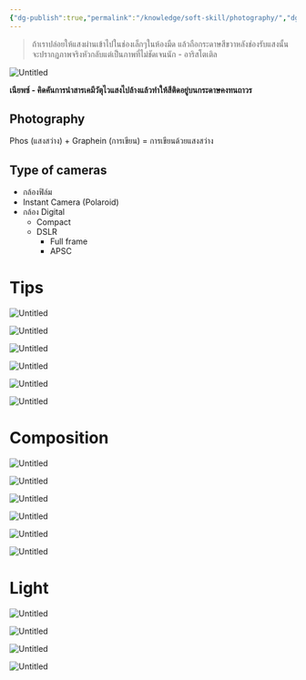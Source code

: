 ```yaml
---
{"dg-publish":true,"permalink":"/knowledge/soft-skill/photography/","dgPassFrontmatter":true}
---
```


> ถ้าเราปล่อยให้แสงผ่านเข้าไปในช่องเล็กๆในห้องมืด แล้วถือกระดาษสีขวาหลังช่องรับแสงนั้น จะปรากฏภาพจริงหัวกลับแต่เป็นภาพที่ไม่ชัดเจนนัก - อาริสโตเติล 

![Untitled](/img/user/Attachments/Photography-2023-05-08.png)

**เนียพซ์ - คิดคันการนำสารเคมีวัตุไวแสงไปล้างแล้วทำให้สีติดอยู่บนกระดาษคงทนถาวร**
## Photography
Phos (แสงสว่าง) + Graphein (การเขียน) = การเขียนด้วยแสงสว่าง
## Type of cameras
- กล้องฟิล์ม
- Instant Camera (Polaroid)
- กล้อง Digital
    - Compact
    - DSLR
        - Full frame
        - APSC
# Tips
![Untitled](/img/user/Attachments/Photography-2023-05-08-1.png)

![Untitled](/img/user/Attachments/Photography-2023-05-08-2.png)

![Untitled](/img/user/Attachments/Photography-2023-05-08-3.png)

![Untitled](/img/user/Attachments/Photography-2023-05-08-4.png)

![Untitled](/img/user/Attachments/Photography-2023-05-08-5.png)

![Untitled](/img/user/Attachments/Photography-2023-05-08-6.png)
# Composition
![Untitled](/img/user/Attachments/Photography-2023-05-08-7.png)

![Untitled](/img/user/Attachments/Photography-2023-05-08-8.png)

![Untitled](/img/user/Attachments/Photography-2023-05-08-9.png)

![Untitled](/img/user/Attachments/Photography-2023-05-08-10.png)

![Untitled](/img/user/Attachments/Photography-2023-05-08-11.png)

![Untitled](/img/user/Attachments/Photography-2023-05-08-12.png)
# Light
![Untitled](/img/user/Attachments/Photography-2023-05-08-13.png)

![Untitled](/img/user/Attachments/Photography-2023-05-08-14.png)

![Untitled](/img/user/Attachments/Photography-2023-05-08-15.png)

![Untitled](/img/user/Attachments/Photography-2023-05-08-16.png)
